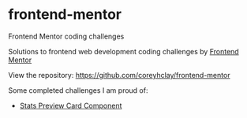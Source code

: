 # frontend-mentor

Frontend Mentor coding challenges

Solutions to frontend web development coding challenges by [Frontend Mentor](https://www.frontendmentor.io)

View the repository: https://github.com/coreyhclay/frontend-mentor

Some completed challenges I am proud of:

- [Stats Preview Card Component](https://coreyhclay.github.io/frontend-mentor/stats-preview-card-component)
